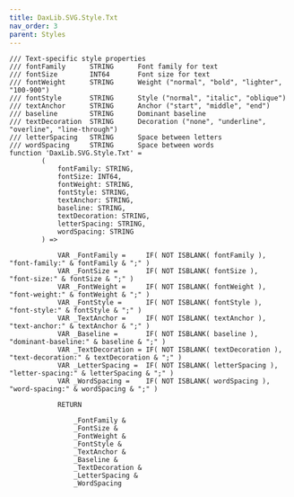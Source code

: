 ```yaml
---
title: DaxLib.SVG.Style.Txt
nav_order: 3
parent: Styles
---
```


	/// Text-specific style properties
	/// fontFamily      STRING      Font family for text
	/// fontSize        INT64       Font size for text
	/// fontWeight      STRING      Weight ("normal", "bold", "lighter", "100-900")
	/// fontStyle       STRING      Style ("normal", "italic", "oblique")
	/// textAnchor      STRING      Anchor ("start", "middle", "end")
	/// baseline        STRING      Dominant baseline
	/// textDecoration  STRING      Decoration ("none", "underline", "overline", "line-through")
	/// letterSpacing   STRING      Space between letters
	/// wordSpacing     STRING      Space between words
	function 'DaxLib.SVG.Style.Txt' = 
			(
				fontFamily: STRING,
				fontSize: INT64,
				fontWeight: STRING,
				fontStyle: STRING,
				textAnchor: STRING,
				baseline: STRING,
				textDecoration: STRING,
				letterSpacing: STRING,
				wordSpacing: STRING
			) =>

				VAR _FontFamily =     IF( NOT ISBLANK( fontFamily ),     "font-family:" & fontFamily & ";" )
				VAR _FontSize =       IF( NOT ISBLANK( fontSize ),       "font-size:" & fontSize & ";" )
				VAR _FontWeight =     IF( NOT ISBLANK( fontWeight ),     "font-weight:" & fontWeight & ";" )
				VAR _FontStyle =      IF( NOT ISBLANK( fontStyle ),      "font-style:" & fontStyle & ";" )
				VAR _TextAnchor =     IF( NOT ISBLANK( textAnchor ),     "text-anchor:" & textAnchor & ";" )
				VAR _Baseline =       IF( NOT ISBLANK( baseline ),       "dominant-baseline:" & baseline & ";" )
				VAR _TextDecoration = IF( NOT ISBLANK( textDecoration ), "text-decoration:" & textDecoration & ";" )
				VAR _LetterSpacing =  IF( NOT ISBLANK( letterSpacing ),  "letter-spacing:" & letterSpacing & ";" )
				VAR _WordSpacing =    IF( NOT ISBLANK( wordSpacing ),    "word-spacing:" & wordSpacing & ";" )

				RETURN

					_FontFamily &
					_FontSize &
					_FontWeight &
					_FontStyle &
					_TextAnchor &
					_Baseline &
					_TextDecoration &
					_LetterSpacing &
					_WordSpacing